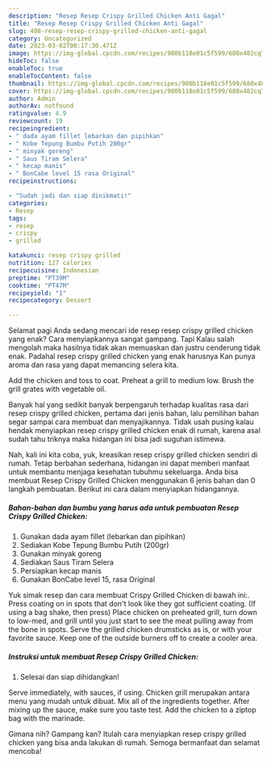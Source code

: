 ```yaml
---
description: "Resep Resep Crispy Grilled Chicken Anti Gagal"
title: "Resep Resep Crispy Grilled Chicken Anti Gagal"
slug: 408-resep-resep-crispy-grilled-chicken-anti-gagal
category: Uncategorized
date: 2023-03-02T00:17:30.471Z
image: https://img-global.cpcdn.com/recipes/980b118e01c5f599/680x482cq70/resep-crispy-grilled-chicken-foto-resep-utama.jpg
hideToc: false
enableToc: true
enableTocContent: false
thumbnail: https://img-global.cpcdn.com/recipes/980b118e01c5f599/680x482cq70/resep-crispy-grilled-chicken-foto-resep-utama.jpg
cover: https://img-global.cpcdn.com/recipes/980b118e01c5f599/680x482cq70/resep-crispy-grilled-chicken-foto-resep-utama.jpg
author: Admin
authorAv: notfound
ratingvalue: 4.9
reviewcount: 19
recipeingredient:
- " dada ayam fillet lebarkan dan pipihkan"
- " Kobe Tepung Bumbu Putih 200gr"
- " minyak goreng"
- " Saus Tiram Selera"
- " kecap manis"
- " BonCabe level 15 rasa Original"
recipeinstructions:

- "Sudah jadi dan siap dinikmati!"
categories:
- Resep
tags:
- resep
- crispy
- grilled

katakunci: resep crispy grilled 
nutrition: 127 calories
recipecuisine: Indonesian
preptime: "PT39M"
cooktime: "PT47M"
recipeyield: "1"
recipecategory: Dessert

---
```



Selamat pagi Anda sedang mencari ide resep resep crispy grilled chicken yang enak? Cara menyiapkannya sangat gampang. Tapi Kalau salah mengolah maka hasilnya tidak akan memuaskan dan justru cenderung tidak enak. Padahal resep crispy grilled chicken yang enak harusnya Kan punya aroma dan rasa yang dapat memancing selera kita.


Add the chicken and toss to coat. Preheat a grill to medium low. Brush the grill grates with vegetable oil.

Banyak hal yang sedikit banyak berpengaruh terhadap kualitas rasa dari resep crispy grilled chicken, pertama dari jenis bahan, lalu pemilihan bahan segar sampai cara membuat dan menyajikannya. Tidak usah pusing kalau hendak menyiapkan resep crispy grilled chicken enak di rumah, karena asal sudah tahu triknya maka hidangan ini bisa jadi suguhan istimewa.


Nah, kali ini kita coba, yuk, kreasikan resep crispy grilled chicken sendiri di rumah. Tetap berbahan sederhana, hidangan ini dapat memberi manfaat untuk membantu menjaga kesehatan tubuhmu sekeluarga. Anda bisa membuat Resep Crispy Grilled Chicken menggunakan 6 jenis bahan dan 0 langkah pembuatan. Berikut ini cara dalam menyiapkan hidangannya.

<!--inarticleads1-->

##### Bahan-bahan dan bumbu yang harus ada untuk pembuatan Resep Crispy Grilled Chicken:

1. Gunakan  dada ayam fillet (lebarkan dan pipihkan)
1. Sediakan  Kobe Tepung Bumbu Putih (200gr)
1. Gunakan  minyak goreng
1. Sediakan  Saus Tiram Selera
1. Persiapkan  kecap manis
1. Gunakan  BonCabe level 15, rasa Original


Yuk simak resep dan cara membuat Crispy Grilled Chicken di bawah ini:. Press coating on in spots that don&#39;t look like they got sufficient coating. (If using a bag shake, then press) Place chicken on preheated grill, turn down to low-med, and grill until you just start to see the meat pulling away from the bone in spots. Serve the grilled chicken drumsticks as is, or with your favorite sauce. Keep one of the outside burners off to create a cooler area. 

<!--inarticleads2-->

##### Instruksi untuk membuat Resep Crispy Grilled Chicken:


1. Selesai dan siap dihidangkan!

Serve immediately, with sauces, if using. Chicken grill merupakan antara menu yang mudah untuk dibuat. Mix all of the ingredients together. After mixing up the sauce, make sure you taste test. Add the chicken to a ziptop bag with the marinade. 

Gimana nih? Gampang kan? Itulah cara menyiapkan resep crispy grilled chicken yang bisa anda lakukan di rumah. Semoga bermanfaat dan selamat mencoba!

